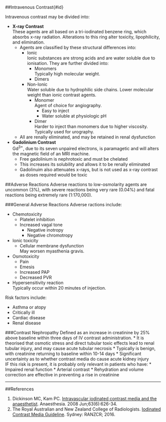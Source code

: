 ##Intravenous Contrast{#id}

Intravenous contrast may be divided into:
* **X-ray Contrast**  
These agents are all based on a tri-iodinated benzene ring, which absorbs x-ray radiation. Alterations to this ring alter toxicity, lipophilicity, and elimination.
    * Agents are classified by these structural differences into:
        * Ionic  
    Ionic substances are strong acids and are water soluble due to ionisation. They are further divided into:
            * Monomers  
        Typically high molecular weight.
            * Dimers
        * Non-Ionic  
        Water soluble due to hydrophilic side chains. Lower molecular weight than ionic contrast agents.
            * Monomer  
            Agent of choice for angiography.
                * Easy to inject
                * Water soluble at physiologic pH
            * Dimer  
            Harder to inject than monomers due to higher viscosity. Typically used for urography.
    * All are renally eliminated, and may be retained in renal dysfunction
* **Gadolinium Contrast**  
Gd<sup>3+</sup>, due to its seven unpaired electrons, is paramagetic and will alters the magnetic field of an MRI machine.
    * Free gadolinium is nephrotoxic and must be chelated
    * This increases its solubility and allows it to be renally eliminated
    * Gadolinuim also attenuates x-rays, but is not used as x-ray contrast as doses required would be toxic
    
##Adverse Reactions
Adverse reactions to low-osmolarity agents are uncommon (3%), with severe reactions being very rare (0.04%) and fatal reactions being extremely rare (1:170,000).

###General Adverse Reactions
Adverse ractions include:
* Chemotoxicity
    * Platelet inhibition
    * Increased vagal tone
        * Negative inotropy
        * Negative chromotropy
* Ionic toxicity
    * Cellular membrane dysfunction  
    May worsen myasthenia gravis.
* Osmotoxicity
    * Pain
    * Emesis
    * Increased PAP
    * Decreased PVR
* Hypersensitivity reaction  
Typically occur within 20 minutes of injection.
    
Risk factors include:
* Asthma or atopy
* Critically ill
* Cardiac disease
* Renal disease

###Contrast Nephropathy
Defined as an increase in creatinine by 25% above baseline within three days of IV contrast administration.
    * It is theorised that osmotic stress and direct tubular toxic effects lead to renal tubular injury, and may cause acute tubular necrosis
    * Typically is benign, with creatinine returning to baseline within 10-14 days
    * Significant uncertainty as to whether contrast media do cause acute kidney injury  
    IF this risk is present, it is probably only relevant in patients who have:
        * Impaired renal function
        * Arterial contrast
    * Rehydration and volume correction are effective in preventing a rise in creatinine
    
    
---
##References
1. Dickinson MC, Kam PC. [Intravascular iodinated contrast media and the
anaesthetist](https://www.ncbi.nlm.nih.gov/pubmed/18477275). Anaesthesia. 2008 Jun;63(6):626-34.
2. The Royal Australian and New Zealand College of Radiologists. [Iodinated
Contrast Media Guideline](https://www.ranzcr.com/documents/573-iodinated-contrast-guidelines-2016/file). Sydney: RANZCR; 2016.
    